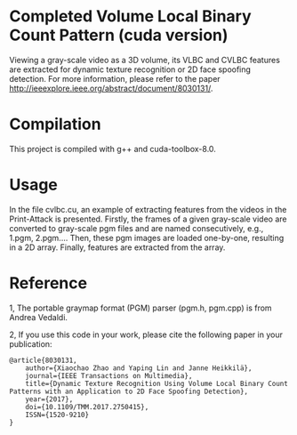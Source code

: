 Completed Volume Local Binary Count Pattern (cuda version)
=================================

Viewing a gray-scale video as a 3D volume, its VLBC and CVLBC features are extracted for dynamic texture recognition or 2D face spoofing detection. For more information, please refer to the paper http://ieeexplore.ieee.org/abstract/document/8030131/.


Compilation
============

This project is compiled with g++ and cuda-toolbox-8.0.


Usage
=====

In the file cvlbc.cu, an example of extracting features from the videos in the Print-Attack is presented. Firstly, the frames of a given gray-scale video are converted to gray-scale pgm files and are named consecutively, e.g., 1.pgm, 2.pgm.... Then, these pgm images are loaded one-by-one, resulting in a 2D array. Finally, features are extracted from the array.


Reference
=========

1, The portable graymap format (PGM) parser (pgm.h, pgm.cpp) is from Andrea Vedaldi.

2, If you use this code in your work, please cite the following paper in your publication:

	@article{8030131, 
		author={Xiaochao Zhao and Yaping Lin and Janne Heikkilä}, 
		journal={IEEE Transactions on Multimedia}, 
		title={Dynamic Texture Recognition Using Volume Local Binary Count Patterns with an Application to 2D Face Spoofing Detection}, 
		year={2017}, 
		doi={10.1109/TMM.2017.2750415}, 
		ISSN={1520-9210}
	}
